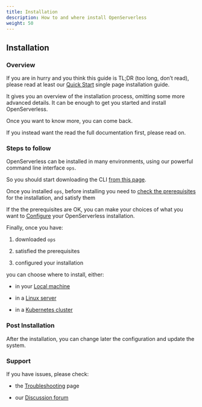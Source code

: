 ```yaml
---
title: Installation
description: How to and where install OpenServerless
weight: 50
---
```

## Installation

### Overview

If you are in hurry and you think this guide is TL;DR (too long, don’t
read), please read at least our [Quick Start](/docs/installation/quickstart/)
single page installation guide.

It gives you an overview of the installation process, omitting some more
advanced details. It can be enough to get you started and install
OpenServerless.

Once you want to know more, you can come back.

If you instead want the read the full documentation first, please read
on.

### Steps to follow

OpenServerless can be installed in many environments, using our powerful
command line interface `ops`.

So you should start downloading the CLI [from this
page](/docs/installation/download/index.adoc).

Once you installed `ops`, before installing you need to [check the
prerequisites](/docs/installation/prereq/index.adoc) for the installation, and satisfy
them

If the the prerequisites are OK, you can make your choices of what you
want to [Configure](/docs/installation/configure/) your OpenServerless
installation.

Finally, once you have:

1. downloaded `ops`

2. satisfied the prerequisites

3. configured your installation

you can choose where to install, either:

- in your [Local machine](/docs/installation/install/docker/)

- in a [Linux server](/docs/installation/install/server/)

- in a [Kubernetes cluster](/docs/installation/install/cluster/)

### Post Installation

After the installation, you can change later the configuration and
update the system.

### Support

If you have issues, please check:

- the [Troubleshooting](/docs/installation/debug/) page

- our [Discussion forum](http://nuvolaris.discourse.group)
